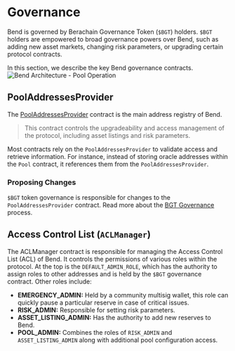 # Governance

Bend is governed by Berachain Governance Token (`$BGT`) holders. `$BGT` holders are empowered to broad governance powers over Bend, such as adding new asset markets, changing risk parameters, or upgrading certain protocol contracts.

In this section, we describe the key Bend governance contracts.
![Bend Architecture - Pool Operation](/assets/bend-architecture-poolOperation.png)

## PoolAddressesProvider

The [PoolAddressesProvider](/developers/contracts/pooladdressesprovider) contract is the main address registry of Bend.

> This contract controls the upgradeability and access management of the protocol, including asset listings and risk parameters.

Most contracts rely on the `PoolAddressesProvider` to validate access and retrieve information. For instance, instead of storing oracle addresses within the `Pool` contract, it references them from the `PoolAddressesProvider`.

### Proposing Changes

`$BGT` token governance is responsible for changes to the `PoolAddressesProvider` contract. Read more about the [BGT Governance](https://docs.berachain.com/learn/pol/tokens/bgt#governance) process.

## Access Control List (`ACLManager`)

The ACLManager contract is responsible for managing the Access Control List (ACL) of Bend. It controls the permissions of various roles within the protocol. At the top is the `DEFAULT_ADMIN_ROLE`, which has the authority to assign roles to other addresses and is held by the `$BGT` governance contract. Other roles include:

- **EMERGENCY_ADMIN:** Held by a community multisig wallet, this role can quickly pause a particular reserve in case of critical issues.
- **RISK_ADMIN:** Responsible for setting risk parameters.
- **ASSET_LISTING_ADMIN:** Has the authority to add new reserves to Bend.
- **POOL_ADMIN:** Combines the roles of `RISK_ADMIN` and `ASSET_LISTING_ADMIN` along with additional pool configuration access.
